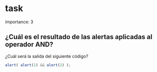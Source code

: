 # task

importance: 3

## ¿Cuál es el resultado de las alertas aplicadas al operador AND?

¿Cuál será la salida del siguiente código?

```javascript
alert( alert(1) && alert(2) );
```

